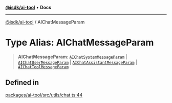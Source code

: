 [**@isdk/ai-tool**](../README.md) • **Docs**

***

[@isdk/ai-tool](../globals.md) / AIChatMessageParam

# Type Alias: AIChatMessageParam

> **AIChatMessageParam**: [`AIChatSystemMessageParam`](../interfaces/AIChatSystemMessageParam.md) \| [`AIChatUserMessageParam`](../interfaces/AIChatUserMessageParam.md) \| [`AIChatAssistantMessageParam`](../interfaces/AIChatAssistantMessageParam.md) \| [`AIChatToolMessageParam`](../interfaces/AIChatToolMessageParam.md)

## Defined in

[packages/ai-tool/src/utils/chat.ts:44](https://github.com/isdk/ai-tool.js/blob/5f9f0083c734722103ff5468e424b48c212a55f0/src/utils/chat.ts#L44)
